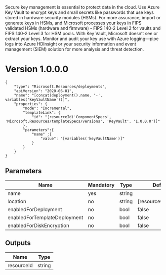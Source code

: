 Secure key management is essential to protect data in the cloud. Use Azure Key Vault to encrypt keys and small secrets like passwords that use keys stored in hardware security modules (HSMs). For more assurance, import or generate keys in HSMs, and Microsoft processes your keys in FIPS validated HSMs (hardware and firmware) - FIPS 140-2 Level 2 for vaults and FIPS 140-2 Level 3 for HSM pools. With Key Vault, Microsoft doesn’t see or extract your keys. Monitor and audit your key use with Azure logging—pipe logs into Azure HDInsight or your security information and event management (SIEM) solution for more analysis and threat detection.

# Version 1.0.0.0

```
{
	"type": "Microsoft.Resources/deployments",
	"apiVersion": "2020-06-01",
	"name": "[concat(deployment().name, '-', variables('keyVaultName'))]",
	"properties": {
		"mode": "Incremental",
		"templateLink": {
			"id": "[resourceId('ComponentSpecs', 'Microsoft.Resources/templateSpecs/versions', 'KeyVault', '1.0.0.0')]"
		},
		"parameters":{
			"name" :{
				"value": "[variables('keyVaultName')]"
			}
		}
	}
}
```

## Parameters

Name | Mandatory | Type | Default Value
------------ | ------------- | ------------- | -------------
name | yes | string |
location | no | string| [resourceGroup().location]
enabledForDeployment | no | bool | false
enabledForTemplateDeployment | no | bool | false
enabledForDiskEncryption | no | bool | false

## Outputs

Name | Type 
------------ | ------------- 
resourceId | string 
